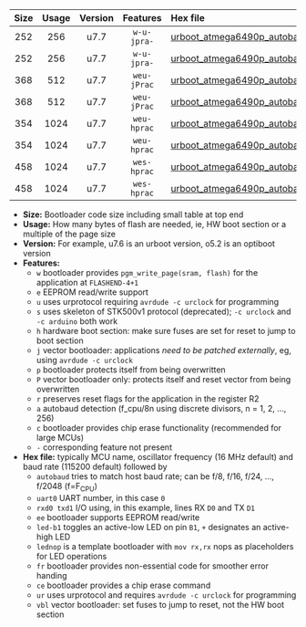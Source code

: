 |Size|Usage|Version|Features|Hex file|
|:-:|:-:|:-:|:-:|:--|
|252|256|u7.7|`w-u-jpra-`|[urboot_atmega6490p_autobaud_uart0_rxe0_txe1_led+b7_ur_vbl.hex](https://raw.githubusercontent.com/stefanrueger/urboot.hex/main/mcus/atmega6490p/autobaud/urboot_atmega6490p_autobaud_uart0_rxe0_txe1_led+b7_ur_vbl.hex)|
|252|256|u7.7|`w-u-jpra-`|[urboot_atmega6490p_autobaud_uart0_rxe0_txe1_lednop_ur_vbl.hex](https://raw.githubusercontent.com/stefanrueger/urboot.hex/main/mcus/atmega6490p/autobaud/urboot_atmega6490p_autobaud_uart0_rxe0_txe1_lednop_ur_vbl.hex)|
|368|512|u7.7|`weu-jPrac`|[urboot_atmega6490p_autobaud_uart0_rxe0_txe1_ee_led+b7_fr_ce_ur_vbl.hex](https://raw.githubusercontent.com/stefanrueger/urboot.hex/main/mcus/atmega6490p/autobaud/urboot_atmega6490p_autobaud_uart0_rxe0_txe1_ee_led+b7_fr_ce_ur_vbl.hex)|
|368|512|u7.7|`weu-jPrac`|[urboot_atmega6490p_autobaud_uart0_rxe0_txe1_ee_lednop_fr_ce_ur_vbl.hex](https://raw.githubusercontent.com/stefanrueger/urboot.hex/main/mcus/atmega6490p/autobaud/urboot_atmega6490p_autobaud_uart0_rxe0_txe1_ee_lednop_fr_ce_ur_vbl.hex)|
|354|1024|u7.7|`weu-hprac`|[urboot_atmega6490p_autobaud_uart0_rxe0_txe1_ee_led+b7_fr_ce_ur.hex](https://raw.githubusercontent.com/stefanrueger/urboot.hex/main/mcus/atmega6490p/autobaud/urboot_atmega6490p_autobaud_uart0_rxe0_txe1_ee_led+b7_fr_ce_ur.hex)|
|354|1024|u7.7|`weu-hprac`|[urboot_atmega6490p_autobaud_uart0_rxe0_txe1_ee_lednop_fr_ce_ur.hex](https://raw.githubusercontent.com/stefanrueger/urboot.hex/main/mcus/atmega6490p/autobaud/urboot_atmega6490p_autobaud_uart0_rxe0_txe1_ee_lednop_fr_ce_ur.hex)|
|458|1024|u7.7|`wes-hprac`|[urboot_atmega6490p_autobaud_uart0_rxe0_txe1_ee_led+b7_fr_ce.hex](https://raw.githubusercontent.com/stefanrueger/urboot.hex/main/mcus/atmega6490p/autobaud/urboot_atmega6490p_autobaud_uart0_rxe0_txe1_ee_led+b7_fr_ce.hex)|
|458|1024|u7.7|`wes-hprac`|[urboot_atmega6490p_autobaud_uart0_rxe0_txe1_ee_lednop_fr_ce.hex](https://raw.githubusercontent.com/stefanrueger/urboot.hex/main/mcus/atmega6490p/autobaud/urboot_atmega6490p_autobaud_uart0_rxe0_txe1_ee_lednop_fr_ce.hex)|

- **Size:** Bootloader code size including small table at top end
- **Usage:** How many bytes of flash are needed, ie, HW boot section or a multiple of the page size
- **Version:** For example, u7.6 is an urboot version, o5.2 is an optiboot version
- **Features:**
  + `w` bootloader provides `pgm_write_page(sram, flash)` for the application at `FLASHEND-4+1`
  + `e` EEPROM read/write support
  + `u` uses urprotocol requiring `avrdude -c urclock` for programming
  + `s` uses skeleton of STK500v1 protocol (deprecated); `-c urclock` and `-c arduino` both work
  + `h` hardware boot section: make sure fuses are set for reset to jump to boot section
  + `j` vector bootloader: applications *need to be patched externally*, eg, using `avrdude -c urclock`
  + `p` bootloader protects itself from being overwritten
  + `P` vector bootloader only: protects itself and reset vector from being overwritten
  + `r` preserves reset flags for the application in the register R2
  + `a` autobaud detection (f_cpu/8n using discrete divisors, n = 1, 2, ..., 256)
  + `c` bootloader provides chip erase functionality (recommended for large MCUs)
  + `-` corresponding feature not present
- **Hex file:** typically MCU name, oscillator frequency (16 MHz default) and baud rate (115200 default) followed by
  + `autobaud` tries to match host baud rate; can be f/8, f/16, f/24, ..., f/2048 (f=F<sub>CPU</sub>)
  + `uart0` UART number, in this case `0`
  + `rxd0 txd1` I/O using, in this example, lines RX `D0` and TX `D1`
  + `ee` bootloader supports EEPROM read/write
  + `led-b1` toggles an active-low LED on pin `B1`, `+` designates an active-high LED
  + `lednop` is a template bootloader with `mov rx,rx` nops as placeholders for LED operations
  + `fr` bootloader provides non-essential code for smoother error handing
  + `ce` bootloader provides a chip erase command
  + `ur` uses urprotocol and requires `avrdude -c urclock` for programming
  + `vbl` vector bootloader: set fuses to jump to reset, not the HW boot section

